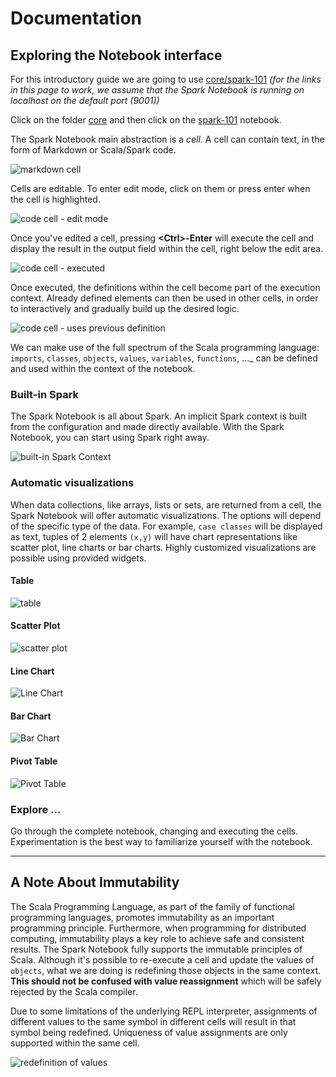 # Documentation

## Exploring the Notebook interface

For this introductory guide we are going to use [core/spark-101](http://localhost:9001/notebooks/core/Spark-101.snb.ipynb)
*(for the links in this page to work, we assume that the Spark Notebook is running on localhost on the default port (9001))*

Click on the folder [core](http://localhost:9001/tree/core) and then click on the [spark-101](http://localhost:9001/notebooks/core/Spark-101.snb.ipynb) notebook.

The Spark Notebook main abstraction is a _cell_. A cell can contain text, in the form of Markdown or Scala/Spark code.

![markdown cell](./images/markdown-cell.png)

Cells are editable. To enter edit mode, click on them or press enter when the cell is highlighted. 

![code cell - edit mode](./images/code-cell.png)

Once you've edited a cell, pressing **&lt;Ctrl&gt;-Enter** will execute the cell and display the result in the output field within the cell, right below the edit area.

![code cell - executed](./images/code-cell-executed.png)

Once executed, the definitions within the cell become part of the execution context. Already defined elements can then be used in other cells, in order to interactively and gradually build up the desired logic.

![code cell - uses previous definition ](./images/code-cell-2.png)

 We can make use of the full spectrum of the Scala programming language: `imports`, `classes`,  `objects`, `values`, `variables`, `functions`, ..._ can be defined and used within the context of the notebook.

### Built-in Spark

The Spark Notebook is all about Spark. An implicit Spark context is built from the configuration and made directly available. With the Spark Notebook, you can start using Spark right away.

![built-in Spark Context](./images/built-in-spark-context.png)


### Automatic visualizations

When data collections, like arrays, lists or sets, are returned from a cell, the Spark Notebook will offer automatic visualizations. The options will depend of the specific type of the data. For example, `case classes` will be displayed as text, tuples of 2 elements `(x,y)` will have chart representations like scatter plot, line charts or bar charts. Highly customized visualizations are possible using provided widgets.

#### Table
![table](./images/auto-viz-table.png)

#### Scatter Plot
![scatter plot](./images/auto-viz-scatter-plot.png)

#### Line Chart
![Line Chart](./images/auto-viz-line-chart.png)

#### Bar Chart
![Bar Chart](./images/auto-viz-bar-chart.png)

#### Pivot Table
![Pivot Table](./images/auto-viz-pivot-table.png)


### Explore ...

Go through the complete notebook, changing and executing the cells. Experimentation is the best way to familiarize yourself with the notebook.

***

## A Note About Immutability

 The Scala Programming Language, as part of the family of functional programming languages, promotes immutability as an important programming principle. Furthermore, when programming for distributed computing, immutability plays a key role to achieve safe and consistent results. 
 The Spark Notebook fully supports the immutable principles of Scala. Although it's possible to re-execute a cell and update the values of `objects`, what we are doing is redefining those objects in the same context. __This should not be confused with value reassignment__ which will be safely rejected by the Scala compiler.

 Due to some limitations of the underlying REPL interpreter, assignments of different values to the same symbol in different cells will result in that symbol being redefined. Uniqueness of value assignments are only supported within the same cell.

![redefinition of values](./images/redefinition-of-values.png)
